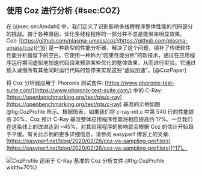 

## 使用 Coz 进行分析 {#sec:COZ}

在 [@sec:secAmdahl] 中，我们定义了识别影响多线程程序整体性能的代码部分的挑战。由于各种原因，优化多线程程序的一部分并不总是能带来明显效果。Coz: [https://github.com/plasma-umass/coz](https://github.com/plasma-umass/coz)[^16] 是一种新型的性能分析器，解决了这个问题，填补了传统软件性能分析器留下的空白。它使用一种称为“因果性能分析”的新技术，通过在应用程序运行期间虚拟地加速代码段来预测某些优化的整体效果，从而进行实验。它通过插入减慢所有其他同时运行代码的暂停来实现这些“虚拟加速”。[@CozPaper]

将 Coz 分析器应用于 Phoronix 测试套件: [https://www.phoronix-test-suite.com/](https://www.phoronix-test-suite.com/) 中的 C-Ray: [https://openbenchmarking.org/test/pts/c-ray](https://openbenchmarking.org/test/pts/c-ray) 基准的示例如图 @fig:CozProfile 所示。根据图表，如果我们将 c-ray-mt.c 中第 540 行的性能提高 20%，Coz 预计 C-Ray 基准整体应用程序性能将相应提高约 17%。一旦我们在这条线上的改进达到 ~45%，对其应用程序的影响就会根据 Coz 的估计开始趋于平缓。有关此示例的更多详细信息，请参阅 easyperf 博客上的文章: [https://easyperf.net/blog/2020/02/26/coz-vs-sampling-profilers](https://easyperf.net/blog/2020/02/26/coz-vs-sampling-profilers)[^17]。

![CozProfile 适用于 [C-Ray](https://openbenchmarking.org/test/pts/c-ray) 基准的 Coz 分析文件.](../../img/mt-perf/CozProfile.png){#fig:CozProfile width=70%}

[^16]: COZ 源代码 - [https://github.com/plasma-umass/coz](https://github.com/plasma-umass/coz)。
[^17]: 博客文章“COZ 与采样性能分析器” - [https://easyperf.net/blog/2020/02/26/coz-vs-sampling-profilers](https://easyperf.net/blog/2020/02/26/coz-vs-sampling-profilers)。

